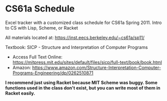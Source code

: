 # CS61a Schedule
Excel tracker with a customized class schedule for CS61a Spring 2011. Intro to CS with Lisp, Scheme, or Racket

All materials located at: https://inst.eecs.berkeley.edu/~cs61a/sp11/

Textbook: SICP - Structure and Interpretation of Computer Programs
- Access Full Text Online: https://mitpress.mit.edu/sites/default/files/sicp/full-text/book/book.html
- Amazon: https://www.amazon.com/Structure-Interpretation-Computer-Programs-Engineering/dp/0262510871


**I recommend just using Racket because MIT Scheme was buggy. Some functions used in the class don't exist, but you can write most of them in Racket easily.**
